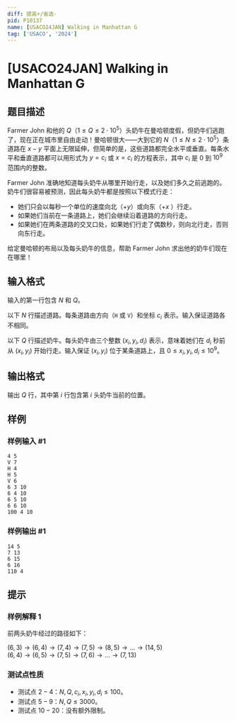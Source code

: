 ```yaml
---
diff: 提高+/省选-
pid: P10137
name: [USACO24JAN] Walking in Manhattan G
tag: ['USACO', '2024']
---
```

# [USACO24JAN] Walking in Manhattan G
## 题目描述

Farmer John 和他的 $Q$（$1\le Q\le 2\cdot 10^5$）头奶牛在曼哈顿度假，但奶牛们逃跑了，现在正在城市里自由走动！曼哈顿很大——大到它的 $N$（$1\le N\le 2\cdot 10^5$）条道路在 $x-y$ 平面上无限延伸，但简单的是，这些道路都完全水平或垂直。每条水平和垂直道路都可以用形式为 $y=c_i$ 或 $x=c_i$ 的方程表示，其中 $c_i$ 是 $0$ 到 $10^9$ 范围内的整数。

Farmer John 准确地知道每头奶牛从哪里开始行走，以及她们多久之前逃跑的。奶牛们很容易被预测，因此每头奶牛都是按照以下模式行走：

- 她们只会以每秒一个单位的速度向北（$+y$）或向东（$+x$    ）行走。
- 如果她们当前在一条道路上，她们会继续沿着道路的方向行走。
- 如果她们在两条道路的交叉口处，如果她们行走了偶数秒，则向北行走，否则向东行走。

给定曼哈顿的布局以及每头奶牛的信息，帮助 Farmer John 求出他的奶牛们现在在哪里！ 
## 输入格式

输入的第一行包含 $N$ 和 $Q$。

以下 $N$ 行描述道路。每条道路由方向（`H` 或 `V`）和坐标 $c_i$ 表示。输入保证道路各不相同。

以下 $Q$ 行描述奶牛。每头奶牛由三个整数 $(x_i,y_i,d_i)$ 表示，意味着她们在 $d_i$ 秒前从 $(x_i,y_i)$ 开始行走。输入保证 $(x_i,y_i)$ 位于某条道路上，且 $0\le x_i,y_i,d_i\le 10^9$。 
## 输出格式

输出 $Q$ 行，其中第 $i$ 行包含第 $i$ 头奶牛当前的位置。 
## 样例

### 样例输入 #1
```
4 5
V 7
H 4
H 5
V 6
6 3 10
6 4 10
6 5 10
6 6 10
100 4 10
```
### 样例输出 #1
```
14 5
7 13
6 15
6 16
110 4
```
## 提示

### 样例解释 1

前两头奶牛经过的路径如下：

$(6, 3) \to (6, 4) \to (7, 4) \to (7, 5) \to (8, 5) \to \ldots \to (14, 5)$  
$(6, 4) \to (6, 5) \to (7, 5) \to (7, 6) \to \ldots \to (7, 13)$

### 测试点性质

- 测试点 $2-4$：$N,Q,c_i,x_i,y_i,d_i\le 100$。
- 测试点 $5-9$：$N,Q\le 3000$。
- 测试点 $10-20$：没有额外限制。

